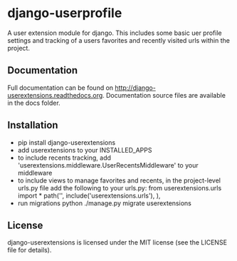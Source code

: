 django-userprofile
===============
A user extension module for django. This includes some basic uer profile settings and 
tracking of a users favorites and recently visited urls within the project. 


Documentation
-------------
Full documentation can be found on http://django-userextensions.readthedocs.org. 
Documentation source files are available in the docs folder.


Installation 
------------
- pip install django-userextensions
- add userextensions to your INSTALLED_APPS
- to include recents tracking, add 'userextensions.middleware.UserRecentsMiddleware' to your middleware
- to include views to manage favorites and recents, in the project-level urls.py file add the following to your urls.py:
    from userextensions.urls import *
    path('', include('userextensions.urls'), ), 
- run migrations python ./manage.py migrate userextensions


License
-------
django-userextensions is licensed under the MIT license (see the LICENSE file for details).
